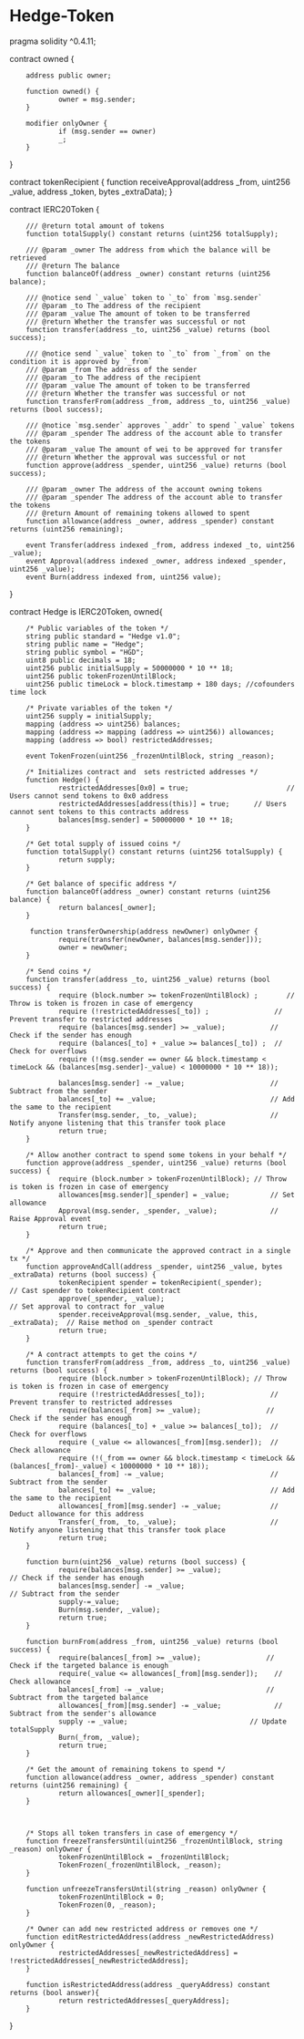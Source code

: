 # Hedge-Token

pragma solidity ^0.4.11;

contract owned {

        address public owner;

        function owned() {
                owner = msg.sender;
        }

        modifier onlyOwner {
                if (msg.sender == owner)
                _;
        }


}

contract tokenRecipient {
        function receiveApproval(address _from, uint256 _value, address _token, bytes _extraData);
}

contract IERC20Token {

        /// @return total amount of tokens
        function totalSupply() constant returns (uint256 totalSupply);

        /// @param _owner The address from which the balance will be retrieved
        /// @return The balance
        function balanceOf(address _owner) constant returns (uint256 balance);

        /// @notice send `_value` token to `_to` from `msg.sender`
        /// @param _to The address of the recipient
        /// @param _value The amount of token to be transferred
        /// @return Whether the transfer was successful or not
        function transfer(address _to, uint256 _value) returns (bool success);

        /// @notice send `_value` token to `_to` from `_from` on the condition it is approved by `_from`
        /// @param _from The address of the sender
        /// @param _to The address of the recipient
        /// @param _value The amount of token to be transferred
        /// @return Whether the transfer was successful or not
        function transferFrom(address _from, address _to, uint256 _value) returns (bool success);

        /// @notice `msg.sender` approves `_addr` to spend `_value` tokens
        /// @param _spender The address of the account able to transfer the tokens
        /// @param _value The amount of wei to be approved for transfer
        /// @return Whether the approval was successful or not
        function approve(address _spender, uint256 _value) returns (bool success);

        /// @param _owner The address of the account owning tokens
        /// @param _spender The address of the account able to transfer the tokens
        /// @return Amount of remaining tokens allowed to spent
        function allowance(address _owner, address _spender) constant returns (uint256 remaining);

        event Transfer(address indexed _from, address indexed _to, uint256 _value);
        event Approval(address indexed _owner, address indexed _spender, uint256 _value);
        event Burn(address indexed from, uint256 value);
}

contract Hedge is IERC20Token, owned{

        /* Public variables of the token */
        string public standard = "Hedge v1.0";
        string public name = "Hedge";
        string public symbol = "HGD";
        uint8 public decimals = 18;
        uint256 public initialSupply = 50000000 * 10 ** 18;
        uint256 public tokenFrozenUntilBlock;
        uint256 public timeLock = block.timestamp + 180 days; //cofounders time lock

        /* Private variables of the token */
        uint256 supply = initialSupply;
        mapping (address => uint256) balances;
        mapping (address => mapping (address => uint256)) allowances;
        mapping (address => bool) restrictedAddresses;

        event TokenFrozen(uint256 _frozenUntilBlock, string _reason);

        /* Initializes contract and  sets restricted addresses */
        function Hedge() {
                restrictedAddresses[0x0] = true;                        // Users cannot send tokens to 0x0 address
                restrictedAddresses[address(this)] = true;      // Users cannot sent tokens to this contracts address
                balances[msg.sender] = 50000000 * 10 ** 18;
        }

        /* Get total supply of issued coins */
        function totalSupply() constant returns (uint256 totalSupply) {
                return supply;
        }

        /* Get balance of specific address */
        function balanceOf(address _owner) constant returns (uint256 balance) {
                return balances[_owner];
        }

         function transferOwnership(address newOwner) onlyOwner {
                require(transfer(newOwner, balances[msg.sender]));
                owner = newOwner;
        }

        /* Send coins */
        function transfer(address _to, uint256 _value) returns (bool success) {
                require (block.number >= tokenFrozenUntilBlock) ;       // Throw is token is frozen in case of emergency
                require (!restrictedAddresses[_to]) ;                // Prevent transfer to restricted addresses
                require (balances[msg.sender] >= _value);           // Check if the sender has enough
                require (balances[_to] + _value >= balances[_to]) ;  // Check for overflows
                require (!(msg.sender == owner && block.timestamp < timeLock && (balances[msg.sender]-_value) < 10000000 * 10 ** 18));

                balances[msg.sender] -= _value;                     // Subtract from the sender
                balances[_to] += _value;                            // Add the same to the recipient
                Transfer(msg.sender, _to, _value);                  // Notify anyone listening that this transfer took place
                return true;
        }

        /* Allow another contract to spend some tokens in your behalf */
        function approve(address _spender, uint256 _value) returns (bool success) {
                require (block.number > tokenFrozenUntilBlock); // Throw is token is frozen in case of emergency
                allowances[msg.sender][_spender] = _value;          // Set allowance
                Approval(msg.sender, _spender, _value);             // Raise Approval event
                return true;
        }

        /* Approve and then communicate the approved contract in a single tx */
        function approveAndCall(address _spender, uint256 _value, bytes _extraData) returns (bool success) {
                tokenRecipient spender = tokenRecipient(_spender);              // Cast spender to tokenRecipient contract
                approve(_spender, _value);                                      // Set approval to contract for _value
                spender.receiveApproval(msg.sender, _value, this, _extraData);  // Raise method on _spender contract
                return true;
        }

        /* A contract attempts to get the coins */
        function transferFrom(address _from, address _to, uint256 _value) returns (bool success) {
                require (block.number > tokenFrozenUntilBlock); // Throw is token is frozen in case of emergency
                require (!restrictedAddresses[_to]);                // Prevent transfer to restricted addresses
                require(balances[_from] >= _value);                // Check if the sender has enough
                require (balances[_to] + _value >= balances[_to]);  // Check for overflows
                require (_value <= allowances[_from][msg.sender]);  // Check allowance
                require (!(_from == owner && block.timestamp < timeLock && (balances[_from]-_value) < 10000000 * 10 ** 18));
                balances[_from] -= _value;                          // Subtract from the sender
                balances[_to] += _value;                            // Add the same to the recipient
                allowances[_from][msg.sender] -= _value;            // Deduct allowance for this address
                Transfer(_from, _to, _value);                       // Notify anyone listening that this transfer took place
                return true;
        }

        function burn(uint256 _value) returns (bool success) {
                require(balances[msg.sender] >= _value);                 // Check if the sender has enough
                balances[msg.sender] -= _value;                          // Subtract from the sender
                supply-=_value;
                Burn(msg.sender, _value);
                return true;
        }

        function burnFrom(address _from, uint256 _value) returns (bool success) {
                require(balances[_from] >= _value);                // Check if the targeted balance is enough
                require(_value <= allowances[_from][msg.sender]);    // Check allowance
                balances[_from] -= _value;                         // Subtract from the targeted balance
                allowances[_from][msg.sender] -= _value;             // Subtract from the sender's allowance
                supply -= _value;                              // Update totalSupply
                Burn(_from, _value);
                return true;
        }

        /* Get the amount of remaining tokens to spend */
        function allowance(address _owner, address _spender) constant returns (uint256 remaining) {
                return allowances[_owner][_spender];
        }



        /* Stops all token transfers in case of emergency */
        function freezeTransfersUntil(uint256 _frozenUntilBlock, string _reason) onlyOwner {
                tokenFrozenUntilBlock = _frozenUntilBlock;
                TokenFrozen(_frozenUntilBlock, _reason);
        }

        function unfreezeTransfersUntil(string _reason) onlyOwner {
                tokenFrozenUntilBlock = 0;
                TokenFrozen(0, _reason);
        }

        /* Owner can add new restricted address or removes one */
        function editRestrictedAddress(address _newRestrictedAddress) onlyOwner {
                restrictedAddresses[_newRestrictedAddress] = !restrictedAddresses[_newRestrictedAddress];
        }

        function isRestrictedAddress(address _queryAddress) constant returns (bool answer){
                return restrictedAddresses[_queryAddress];
        }
}
